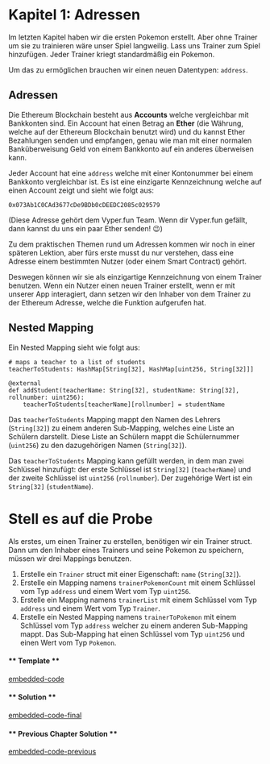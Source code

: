 <!-- Add translation for the following page: https://vyper.fun/#/2/addresses
Do NOT change the code below. The below code runs the code editor -->

# Kapitel 1: Adressen

Im letzten Kapitel haben wir die ersten Pokemon erstellt. Aber ohne Trainer um sie zu trainieren wäre unser Spiel langweilig. Lass uns Trainer zum Spiel hinzufügen. Jeder Trainer kriegt standardmäßig ein Pokemon.

Um das zu ermöglichen brauchen wir einen neuen Datentypen: `address`.

## Adressen

Die Ethereum Blockchain besteht aus **Accounts** welche vergleichbar mit Bankkonten sind. Ein Account hat einen Betrag an **Ether** (die Währung, welche auf der Ethereum Blockchain benutzt wird) und du kannst Ether Bezahlungen senden und empfangen, genau wie man mit einer normalen Banküberweisung Geld von einem Bankkonto auf ein anderes überweisen kann.

Jeder Account hat eine `address` welche mit einer Kontonummer bei einem Bankkonto vergleichbar ist. Es ist eine einzigarte Kennzeichnung welche auf einen Account zeigt und sieht wie folgt aus:

```
0x073Ab1C0CAd3677cDe9BDb0cDEEDC2085c029579
```

(Diese Adresse gehört dem Vyper.fun Team. Wenn dir Vyper.fun gefällt, dann kannst du uns ein paar Ether senden! 😉)

Zu dem praktischen Themen rund um Adressen kommen wir noch in einer späteren Lektion, aber fürs erste musst du nur verstehen, dass eine Adresse einem bestimmten Nutzer (oder einem Smart Contract) gehört.

Deswegen können wir sie als einzigartige Kennzeichnung von einem Trainer benutzen. Wenn ein Nutzer einen neuen Trainer erstellt, wenn er mit unserer App interagiert, dann setzen wir den Inhaber von dem Trainer zu der Ethereum Adresse, welche die Funktion aufgerufen hat.

## Nested Mapping

Ein Nested Mapping sieht wie folgt aus:

```vyper
# maps a teacher to a list of students
teacherToStudents: HashMap[String[32], HashMap[uint256, String[32]]]

@external
def addStudent(teacherName: String[32], studentName: String[32], rollnumber: uint256):
    teacherToStudents[teacherName][rollnumber] = studentName
```

Das `teacherToStudents` Mapping mappt den Namen des Lehrers (`String[32]`) zu einem anderen Sub-Mapping, welches eine Liste an Schülern darstellt. Diese Liste an Schülern mappt die Schülernummer (`uint256`) zu den dazugehörigen Namen (`String[32]`).

Das `teacherToStudents` Mapping kann gefüllt werden, in dem man zwei Schlüssel hinzufügt: der erste Schlüssel ist `String[32]` (`teacherName`) und der zweite Schlüssel ist `uint256` (`rollnumber`). Der zugehörige Wert ist ein `String[32]` (`studentName`).

# Stell es auf die Probe

Als erstes, um einen Trainer zu erstellen, benötigen wir ein Trainer struct. Dann um den Inhaber eines Trainers und seine Pokemon zu speichern, müssen wir drei Mappings benutzen.

1. Erstelle ein `Trainer` struct mit einer Eigenschaft: `name` (`String[32]`).
2. Erstelle ein Mapping namens `trainerPokemonCount` mit einem Schlüssel vom Typ `address` und einem Wert vom Typ `uint256`.
3. Erstelle ein Mapping namens `trainerList` mit einem Schlüssel vom Typ `address` und einem Wert vom Typ `Trainer`.
4. Erstelle ein Nested Mapping namens `trainerToPokemon` mit einem Schlüssel vom Typ `address` welcher zu einem anderen Sub-Mapping mappt. Das Sub-Mapping hat einen Schlüssel vom Typ `uint256` und einen Wert vom Typ `Pokemon`.

<!-- tabs:start -->

#### ** Template **

[embedded-code](../../assets/2/2.1-template-code.vy ':include :type=code embed-template')

#### ** Solution **

[embedded-code-final](../../assets/2/2.1-finished-code.vy ':include :type=code embed-final')

#### ** Previous Chapter Solution **

[embedded-code-previous](../../assets/1/1.12-finished-code.vy ':include :type=code embed-previous')

<!-- tabs:end -->
